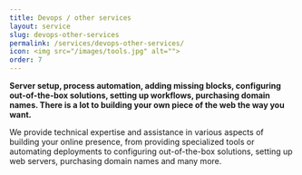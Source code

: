 ```yaml
---
title: Devops / other services 
layout: service
slug: devops-other-services
permalink: /services/devops-other-services/
icon: <img src="/images/tools.jpg" alt="">
order: 7
---
```


<p><strong>Server setup, process automation, adding missing blocks, configuring out-of-the-box solutions, setting up workflows, purchasing domain names. There is a lot to building your own piece of the web the way you want.</strong></p>
<p>We provide technical expertise and assistance in various aspects of building your online presence, from providing specialized tools or automating deployments to configuring out-of-the-box solutions, setting up web servers, purchasing domain names and many more.</p>